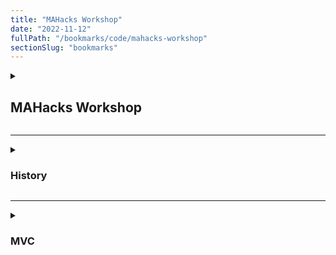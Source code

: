 ```yaml
---
title: "MAHacks Workshop"
date: "2022-11-12"
fullPath: "/bookmarks/code/mahacks-workshop"
sectionSlug: "bookmarks"
---
```


<details>
<summary>

## MAHacks Workshop

</summary>

<p>


</p>
</details>

---

<details>
<summary>

### History

</summary>

<p>

- [About Ruby](https://www.ruby-lang.org/en/about/)
- [The History of Ruby — SitePoint](https://www.sitepoint.com/history-ruby/)
- [An introduction to Ruby Programming: the history of Ruby.](https://launchschool.com/books/ruby/read/introduction)
- [Ruby on Rails Study Guide: The History of Rails](https://code.tutsplus.com/articles/ruby-on-rails-study-guide-the-history-of-rails--net-29439)
- [Object-oriented programming - Wikipedia](https://en.wikipedia.org/wiki/Object-oriented_programming)
- [Active record pattern - Wikipedia](https://en.wikipedia.org/wiki/Active_record_pattern)
- [Ruby on Rails - Wikipedia](https://en.wikipedia.org/wiki/Ruby_on_Rails)

</p>
</details>

---

<details>
<summary>

### MVC

</summary>

<p>

- [Model-View-Controller (MVC) Explained Through Ordering Drinks At The Bar](https://medium.freecodecamp.org/model-view-controller-mvc-explained-through-ordering-drinks-at-the-bar-efcba6255053)

</p>
</details>
